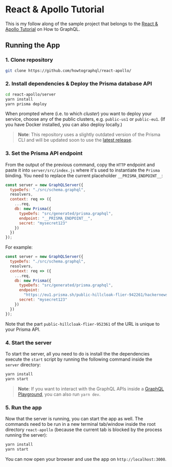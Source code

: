 # React & Apollo Tutorial

This is my follow along of the sample project that belongs to the [React & Apollo Tutorial](https://www.howtographql.com/react-apollo/0-introduction/) on How to GraphQL.

## Running the App

### 1. Clone repository

```sh
git clone https://github.com/howtographql/react-apollo/
```

### 2. Install dependencies & Deploy the Prisma database API

```sh
cd react-apollo/server
yarn install
yarn prisma deploy
```

When prompted where (i.e. to which _cluster_) you want to deploy your service, choose any of the public clusters, e.g. `public-us1` or `public-eu1`. (If you have Docker installed, you can also deploy locally.)

> **Note**: This repository uses a slightly outdated version of the Prisma CLI and will be updated soon to use the [latest release](https://www.prisma.io/docs/reference/upgrade-guides/upgrading-prisma/upgrade-to-1.7-iquaecuj6b).

### 3. Set the Prisma API endpoint

From the output of the previous command, copy the `HTTP` endpoint and paste it into `server/src/index.js` where it's used to instantiate the `Prisma` binding. You need to replace the current placeholder `__PRISMA_ENDPOINT__`:

```js
const server = new GraphQLServer({
  typeDefs: "./src/schema.graphql",
  resolvers,
  context: req => ({
    ...req,
    db: new Prisma({
      typeDefs: "src/generated/prisma.graphql",
      endpoint: "__PRISMA_ENDPOINT__",
      secret: "mysecret123"
    })
  })
});
```

For example:

```js
const server = new GraphQLServer({
  typeDefs: "./src/schema.graphql",
  resolvers,
  context: req => ({
    ...req,
    db: new Prisma({
      typeDefs: "src/generated/prisma.graphql",
      endpoint:
        "https://eu1.prisma.sh/public-hillcloak-flier-942261/hackernews-graphql-js/dev",
      secret: "mysecret123"
    })
  })
});
```

Note that the part `public-hillcloak-flier-952361` of the URL is unique to your Prisma API.

### 4. Start the server

To start the server, all you need to do is install the the dependencies execute the `start` script by running the following command inside the `server` directory:

```sh
yarn install
yarn start
```

> **Note**: If you want to interact with the GraphQL APIs inside a [GraphQL Playground](https://github.com/graphcool/graphql-playground), you can also run `yarn dev`.

### 5. Run the app

Now that the server is running, you can start the app as well. The commands need to be run in a new terminal tab/window inside the root directory `react-apollo` (because the current tab is blocked by the process running the server):

```sh
yarn install
yarn start
```

You can now open your browser and use the app on `http://localhost:3000`.
